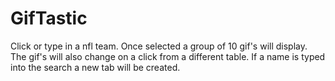 # GifTastic
Click or type in a nfl team.
Once selected a group of 10 gif's will display. 
The gif's will also change on a click from a different table. 
If a name is typed into the search a new tab will be created. 
